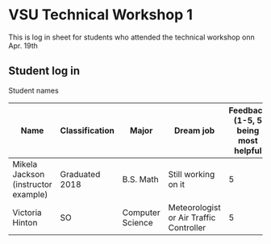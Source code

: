 # VSU Technical Workshop 1

This is log in sheet for students who attended the technical workshop onn Apr. 19th

## Student log in 

Student names

| Name | Classification | Major | Dream job | Feedback (1-5, 5 being most helpful |
|------|------|------|------|------|
| Mikela Jackson (instructor example)|  Graduated 2018 | B.S. Math    |   Still working on it   | 5 |
| Victoria Hinton | SO | Computer Science | Meteorologist or Air Traffic Controller | 5 |

